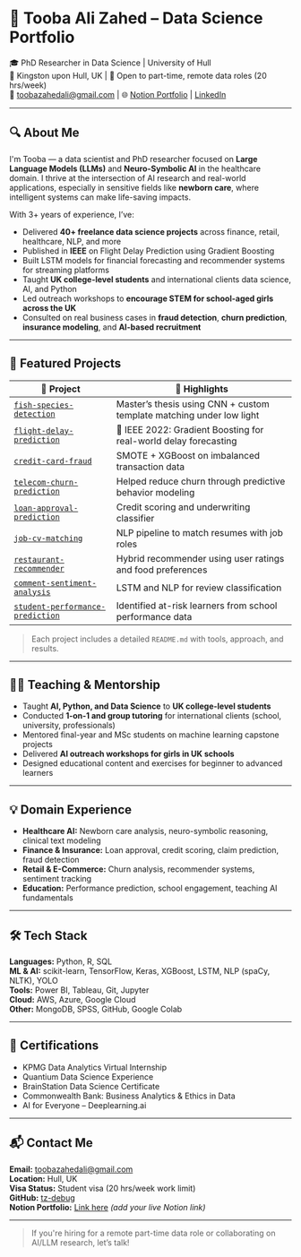 # 🧠 Tooba Ali Zahed – Data Science Portfolio

🎓 PhD Researcher in Data Science | University of Hull  
📍 Kingston upon Hull, UK | 💼 Open to part-time, remote data roles (20 hrs/week)  
📧 toobazahedali@gmail.com | 🌐 [Notion Portfolio](#) | [LinkedIn](#)

---

## 🔍 About Me

I'm Tooba — a data scientist and PhD researcher focused on **Large Language Models (LLMs)** and **Neuro-Symbolic AI** in the healthcare domain. I thrive at the intersection of AI research and real-world applications, especially in sensitive fields like **newborn care**, where intelligent systems can make life-saving impacts.

With 3+ years of experience, I’ve:
- Delivered **40+ freelance data science projects** across finance, retail, healthcare, NLP, and more
- Published in **IEEE** on Flight Delay Prediction using Gradient Boosting
- Built LSTM models for financial forecasting and recommender systems for streaming platforms
- Taught **UK college-level students** and international clients data science, AI, and Python
- Led outreach workshops to **encourage STEM for school-aged girls across the UK**
- Consulted on real business cases in **fraud detection**, **churn prediction**, **insurance modeling**, and **AI-based recruitment**

---

## 📂 Featured Projects

| 📁 Project | 🌟 Highlights |
|-----------|---------------|
| [`fish-species-detection`](./fish-species-detection) | Master’s thesis using CNN + custom template matching under low light |
| [`flight-delay-prediction`](./flight-delay-prediction) | 📘 IEEE 2022: Gradient Boosting for real-world delay forecasting |
| [`credit-card-fraud`](./credit-card-fraud) | SMOTE + XGBoost on imbalanced transaction data |
| [`telecom-churn-prediction`](./telecom-churn-prediction) | Helped reduce churn through predictive behavior modeling |
| [`loan-approval-prediction`](./loan-approval-prediction) | Credit scoring and underwriting classifier |
| [`job-cv-matching`](./job-cv-matching) | NLP pipeline to match resumes with job roles |
| [`restaurant-recommender`](./restaurant-recommender) | Hybrid recommender using user ratings and food preferences |
| [`comment-sentiment-analysis`](./comment-sentiment-analysis) | LSTM and NLP for review classification |
| [`student-performance-prediction`](./student-performance-prediction) | Identified at-risk learners from school performance data |

> Each project includes a detailed `README.md` with tools, approach, and results.

---

## 👩‍🏫 Teaching & Mentorship

- Taught **AI, Python, and Data Science** to **UK college-level students**
- Conducted **1-on-1 and group tutoring** for international clients (school, university, professionals)
- Mentored final-year and MSc students on machine learning capstone projects
- Delivered **AI outreach workshops for girls in UK schools**
- Designed educational content and exercises for beginner to advanced learners

---

## 💡 Domain Experience

- **Healthcare AI:** Newborn care analysis, neuro-symbolic reasoning, clinical text modeling  
- **Finance & Insurance:** Loan approval, credit scoring, claim prediction, fraud detection  
- **Retail & E-Commerce:** Churn analysis, recommender systems, sentiment tracking  
- **Education:** Performance prediction, school engagement, teaching AI fundamentals

---

## 🛠 Tech Stack

**Languages:** Python, R, SQL  
**ML & AI:** scikit-learn, TensorFlow, Keras, XGBoost, LSTM, NLP (spaCy, NLTK), YOLO  
**Tools:** Power BI, Tableau, Git, Jupyter  
**Cloud:** AWS, Azure, Google Cloud  
**Other:** MongoDB, SPSS, GitHub, Google Colab

---

## 🏅 Certifications

- KPMG Data Analytics Virtual Internship  
- Quantium Data Science Experience  
- BrainStation Data Science Certificate  
- Commonwealth Bank: Business Analytics & Ethics in Data  
- AI for Everyone – Deeplearning.ai

---

## 📬 Contact Me

**Email:** [toobazahedali@gmail.com](mailto:toobazahedali@gmail.com)  
**Location:** Hull, UK  
**Visa Status:** Student visa (20 hrs/week work limit)  
**GitHub:** [tz-debug](https://github.com/tz-debug)  
**Notion Portfolio:** [Link here](#) *(add your live Notion link)*

---

> If you're hiring for a remote part-time data role or collaborating on AI/LLM research, let’s talk!

